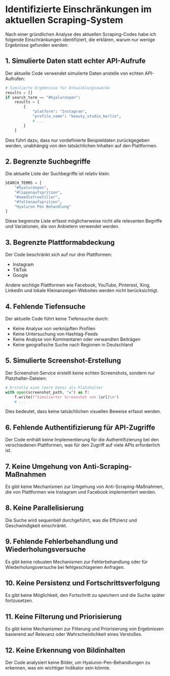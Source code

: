 # Identifizierte Einschränkungen im aktuellen Scraping-System

Nach einer gründlichen Analyse des aktuellen Scraping-Codes habe ich folgende Einschränkungen identifiziert, die erklären, warum nur wenige Ergebnisse gefunden werden:

## 1. Simulierte Daten statt echter API-Aufrufe

Der aktuelle Code verwendet simulierte Daten anstelle von echten API-Aufrufen:

```python
# Simulierte Ergebnisse für Entwicklungszwecke
results = []
if search_term == "#hyaluronpen":
    results = [
        {
            "platform": "Instagram",
            "profile_name": "beauty_studio_berlin",
            # ...
        }
    ]
```

Dies führt dazu, dass nur vordefinierte Beispieldaten zurückgegeben werden, unabhängig von den tatsächlichen Inhalten auf den Plattformen.

## 2. Begrenzte Suchbegriffe

Die aktuelle Liste der Suchbegriffe ist relativ klein:

```python
SEARCH_TERMS = [
    "#hyaluronpen", 
    "#lippenaufspritzen", 
    "#needlefreefiller", 
    "#faltenaufspritzen", 
    "Hyaluron Pen Behandlung"
]
```

Diese begrenzte Liste erfasst möglicherweise nicht alle relevanten Begriffe und Variationen, die von Anbietern verwendet werden.

## 3. Begrenzte Plattformabdeckung

Der Code beschränkt sich auf nur drei Plattformen:
- Instagram
- TikTok
- Google

Andere wichtige Plattformen wie Facebook, YouTube, Pinterest, Xing, LinkedIn und lokale Kleinanzeigen-Websites werden nicht berücksichtigt.

## 4. Fehlende Tiefensuche

Der aktuelle Code führt keine Tiefensuche durch:
- Keine Analyse von verknüpften Profilen
- Keine Untersuchung von Hashtag-Feeds
- Keine Analyse von Kommentaren oder verwandten Beiträgen
- Keine geografische Suche nach Regionen in Deutschland

## 5. Simulierte Screenshot-Erstellung

Der Screenshot-Service erstellt keine echten Screenshots, sondern nur Platzhalter-Dateien:

```python
# Erstelle eine leere Datei als Platzhalter
with open(screenshot_path, "w") as f:
    f.write(f"Simulierter Screenshot von {url}\n")
    # ...
```

Dies bedeutet, dass keine tatsächlichen visuellen Beweise erfasst werden.

## 6. Fehlende Authentifizierung für API-Zugriffe

Der Code enthält keine Implementierung für die Authentifizierung bei den verschiedenen Plattformen, was für den Zugriff auf viele APIs erforderlich ist.

## 7. Keine Umgehung von Anti-Scraping-Maßnahmen

Es gibt keine Mechanismen zur Umgehung von Anti-Scraping-Maßnahmen, die von Plattformen wie Instagram und Facebook implementiert werden.

## 8. Keine Parallelisierung

Die Suche wird sequentiell durchgeführt, was die Effizienz und Geschwindigkeit einschränkt.

## 9. Fehlende Fehlerbehandlung und Wiederholungsversuche

Es gibt keine robusten Mechanismen zur Fehlerbehandlung oder für Wiederholungsversuche bei fehlgeschlagenen Anfragen.

## 10. Keine Persistenz und Fortschrittsverfolgung

Es gibt keine Möglichkeit, den Fortschritt zu speichern und die Suche später fortzusetzen.

## 11. Keine Filterung und Priorisierung

Es gibt keine Mechanismen zur Filterung und Priorisierung von Ergebnissen basierend auf Relevanz oder Wahrscheinlichkeit eines Verstoßes.

## 12. Keine Erkennung von Bildinhalten

Der Code analysiert keine Bilder, um Hyaluron-Pen-Behandlungen zu erkennen, was ein wichtiger Indikator sein könnte.
